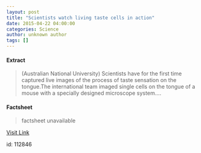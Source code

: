 ```yaml
---
layout: post
title: "Scientists watch living taste cells in action"
date: 2015-04-22 04:00:00
categories: Science
author: unknown author
tags: []
---
```



#### Extract
>(Australian National University) Scientists have for the first time captured live images of the process of taste sensation on the tongue.The international team imaged single cells on the tongue of a mouse with a specially designed microscope system....

#### Factsheet
>factsheet unavailable

[Visit Link](http://www.eurekalert.org/pub_releases/2015-04/anu-swl042215.php)

id:  112846
